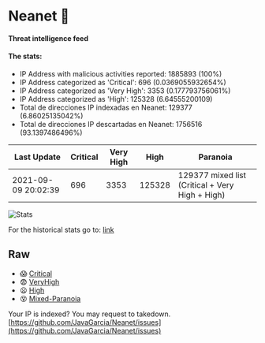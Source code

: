 # Neanet :hocho:
#### Threat intelligence feed
#### The stats:

- IP Address with malicious activities reported: 1885893 (100%)
- IP Address categorized as 'Critical':  696 (0.0369055932654%)
- IP Address categorized as 'Very High':  3353 (0.177793756061%)
- IP Address categorized as 'High':  125328 (6.64555200109)
- Total de direcciones IP indexadas en Neanet:  129377 (6.86025135042%)
- Total de direcciones IP descartadas en Neanet:  1756516 (93.1397486496%)

| Last Update | Critical | Very High | High | Paranoia |
| --- | --- | --- | --- | --- |
| 2021-09-09 20:02:39 | 696 | 3353 | 125328 | 129377 mixed list (Critical + Very High + High)|

![Stats](https://docs.google.com/spreadsheets/d/e/2PACX-1vSnaNMIXVabIpDJjufMlzH7poXnshF3mgd8Is1g9ytUEzVsP5my4Trn8f-xkoLLQ38xpL3HtmUexLo6/pubchart?oid=501124687&format=image)

For the historical stats go to: [link](/stats.csv)
## Raw
- :scream: [Critical](https://raw.githubusercontent.com/JavaGarcia/Neanet/master/blacklists/neanet_critical.txt)
- :fearful: [VeryHigh](https://raw.githubusercontent.com/JavaGarcia/Neanet/master/blacklists/neanet_veryHigh.txtt)
- :frowning: [High](https://raw.githubusercontent.com/JavaGarcia/Neanet/master/blacklists/neanet_high.txt)
- :dizzy_face: [Mixed-Paranoia](https://raw.githubusercontent.com/JavaGarcia/Neanet/master/blacklists/neanet_all.txt)


Your IP is indexed? You may request to takedown. [https://github.com/JavaGarcia/Neanet/issues](https://github.com/JavaGarcia/Neanet/issues)















































































































































































































































































































































































































































































































































































































































































































































































































































































































































































































































































































































































































































































































































































































































































































































































































































































































































































































































































































































































































































































































































































































































































































































































































































































































































































































































































































































































































































































































































































































































































































































































































































































































































































































































































































































































































































































































































































































































































































































































































































































































































































































































































































































































































































































































































































































































































































































































































































































































































































































































































































































































































































































































































































































































































































































































































































































































































































































































































































































































































































































































































































































































































































































































































































































































































































































































































































































































































































































































































































































































































































































































































































































































































































































































































































































































































































































































































































































































































































































































































































































































































































































































































































































































































































































































































































































































































































































































































































